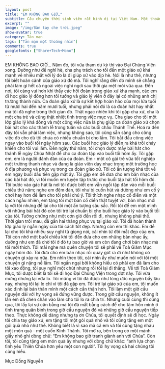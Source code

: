 ```yaml
---
layout: post
title: "EM KHÔNG BAO GIỜ…"
subtitle: Câu chuyện thời sinh viên rất bình dị tại Việt Nam. Một thoáng nhìn trong tâm tư con người muốn được tỏ lộ cùng ai.
excerpt: ""
image: "/img/Bàn tay che trời.jpeg"
show-avatar: true
category: Tản mạn
tags: ["Tản mạn một thoáng nhìn"]
comments: true
googlefonts: ["Share+Tech+Mono"]
---
```

EM KHÔNG BAO GIỜ…
Năm đó, tôi vừa tham dự kỳ thi vào Đại Chủng Viện xong. Dường như để nghỉ hè, cha phụ trách cho tôi đến một giáo xứ khá mạnh về nhiều mặt với lý do là đi giúp xứ vào dịp hè. Nói là như thế, nhưng tôi biết hoàn cảnh của giáo xứ đó mà. Tôi nghĩ rằng đến đó mình sẽ chẳng phải làm gì hết cả ngoài việc nghỉ ngơi sau thời gia mệt mỏi vừa qua. Đến nơi, tôi càng vui hơn khi thấy các hội đoàn trong giáo xứ khá mạnh, các em đi học giáo lý đông hơn tôi tưởng và giáo lý viên ở đây lại có những anh chị trưởng thành nữa. Ca đoàn giáo xứ là sự kết hợp hoàn hảo của mọi lứa tuổi từ mười hai đến năm mươi tuổi, nhưng phải nói đó là ca đoàn hát hay nhất mà tôi đã nghe trong thời gian đó. Thật ngạc nhiên khi tôi gặp cha xứ, cha là một cha trẻ và cũng thật nhiệt tình trong việc mục vụ. Cha giao cho tôi một lớp giáo lý khá đông và một công việc nữa là phụ giúp ca đoàn giáo xứ chọn bài hát cho các thánh lễ trong tuần và các buổi chầu Thánh Thể. Hoá ra đến đây tôi vẫn phải làm việc, nhưng không sao, tôi cũng sẵn sàng cho công việc đó cho dù tôi chưa có nhiều chuẩn bị cho lắm. Tôi bắt đầu công việc ngay vào buổi tối ngày hôm sau. Các buổi học giáo lý diễn ra khá trôi chảy khiến cho tôi vui lắm. Đến ngày thứ năm, tôi chọn được mấy bài hát cho thánh lễ ngày Chúa Nhật để cho ca đoàn tập vào buổi tối hôm ấy. Tôi gặp em, em là người đánh đàn của ca đoàn. Em - một cô gái trẻ vừa tốt nghiệp một trường thanh nhạc và đang là giáo viên dạy nhạc trong một trường học ở địa phương và phục vụ trong ca đoàn giáo xứ. Tôi có ấn tượng khá tốt về em ngay buổi đầu tiên gặp mặt ấy. Tôi gặp em để đưa cho em bản nhạc của các bài hát đó, vì tôi muốn em luyện tập trước cho buổi tập hát tối hôm đó. Tôi bước vào gác hát là nơi tôi được biết em vẫn ngồi tập đàn vào mỗi buổi chiều thứ năm; nghe em đệm đàn, tôi như bị cuốn hút và dường như em cố ý chơi hay hơn để làm cho tôi phải chú ý. Tôi thích nghe nhạc cổ điển và một cách ngẫu nhiên, em tặng tôi một bản cổ điển thật tuyệt vời, bản nhạc mới lạ với tôi nhưng để lại cho tôi một ấn tượng sâu sắc. Rồi tôi để em một mình với những bài hát đó còn tôi trở lại chuẩn bị cho buổi học giáo lý vào buổi tối của tôi. Tưởng chừng như một cơn gió đến rồi đi, nhưng không phải thế. Thời gian trôi mau, đã gần hai tháng phục vụ tại giáo xứ. Tôi đã hoàn thành lớp giáo lý ngắn ngày của tôi cách tốt đẹp. Nhưng còn em thì khác. Em để lại cho tôi khá nhiều suy nghĩ từ giọng nói, cái nhìn từ đôi mắt đẹp của em. Tôi còn nhớ một buổi chiều khi tôi đến đưa cho em những bản nhạc ấy, dường như em đã chờ tôi ở đó tự bao giờ và em còn đang chơi bản nhạc mà tôi mới thích. Tôi mải nghe mà quên chuyện tôi sẽ phải về Toà Giám Mục ngày hôm đó. Tôi đưa cho em bản nhạc rồi quay gót ra đi như không có chuyện gì xảy ra nữa. Em nhìn theo tôi, cái nhìn ấy như muốn nói với tôi một chuyện gì nặng nề lắm. Tôi ngần ngại bởi không hiểu có phải em đã làm cho tôi xao động, tôi suy nghĩ một chút nhưng rồi tôi lại đi thẳng. Về tới Toà Giám Mục, tôi được biết là tôi sẽ đi học Đại Chủng Viện trong đợt này. Tôi vừa mừng nhưng lại vừa lo. Tôi mừng vì tôi đã được như lòng ước nguyện bấy lâu nay, nhưng tôi lại lo chỉ vì tôi đã gặp em. Tôi trở lại giáo xứ của em, tôi muốn xác định lại bản thân mình một cách cẩn thận hơn. Tôi làm một giờ cầu nguyện dài với hy vọng sẽ đứng vững được. Trong giờ cầu nguyện, không ít lần em đã chen chân vào làm cho tôi lo ra chia trí. Nhưng cuối cùng thì cũng qua, tôi lấy lại sự cân bằng mà tôi đã mất bằng cách để cho tâm hồn mình ở tình trạng quân bình trong giờ cầu nguyện đó và những giờ cầu nguyện tiếp theo. Thực không dễ dàng nhưng tạ ơn Chúa, tôi quyết định sẽ đi học. Ngày tôi chia tay giáo xứ, em tặng tôi một gói quà nhỏ và tôi cũng tặng em một gói quà nhỏ như thế. Không biết là vì sao mà cả em và tôi cùng tặng nhau một món quà - một cuốn Kinh Thánh. Tôi mở ra, bên trong có một mảnh giấy nhỏ ghi dòng chữ: “Em không bao giờ tranh giành anh với Chúa”. Còn tôi, tôi cũng tặng em món quà ấy nhưng với dòng chữ khác: “anh lựa chọn tình yêu Thiên Chúa hơn yêu một con người”. Tôi hy vọng cả hai chúng tôi cùng hiểu.
	
			
Mục Đồng Nguyễn
